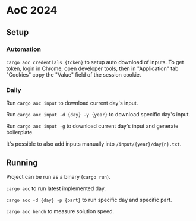 # AoC 2024

## Setup

### Automation 

`cargo aoc credentials {token}` to setup auto download of inputs. To get token, login in Chrome, open developer tools,
then in "Application" tab "Cookies" copy the "Value" field of the session cookie.

### Daily

Run `cargo aoc input` to download current day's input.

Run `cargo aoc input -d {day} -y {year}` to download specific day's input.

Run `cargo aoc input -g` to download current day's input and generate boilerplate.

It's possible to also add inputs manually into `/input/{year}/day{n}.txt`.

## Running

Project can be run as a binary (`cargo run`).

`cargo aoc` to run latest implemented day.

`cargo aoc -d {day} -p {part}` to run specific day and specific part.

`cargo aoc bench` to measure solution speed.
